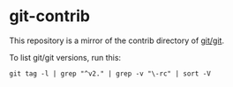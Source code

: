 # git-contrib

This repository is a mirror of the contrib directory of [git/git](https://github.com/git/git).

To list git/git versions, run this: 

```
git tag -l | grep "^v2." | grep -v "\-rc" | sort -V
```
